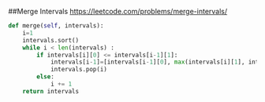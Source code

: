 ##Merge Intervals
https://leetcode.com/problems/merge-intervals/
```python
def merge(self, intervals):
    i=1
    intervals.sort()
    while i < len(intervals) :
        if intervals[i][0] <= intervals[i-1][1]:
            intervals[i-1]=[intervals[i-1][0], max(intervals[i][1], intervals[i-1][1])]
            intervals.pop(i)
        else:
            i += 1
    return intervals
```        
